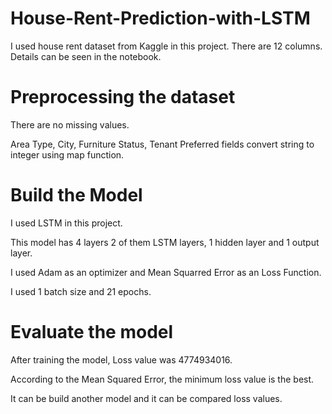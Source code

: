 # House-Rent-Prediction-with-LSTM

I used house rent dataset from Kaggle in this project. There are 12 columns. Details can be seen in the notebook.

# Preprocessing the dataset 
There are no missing values. 

Area Type, City, Furniture Status, Tenant Preferred fields convert string to integer using map function. 

# Build the Model 

I used LSTM in this project. 

This model has 4 layers 2 of them LSTM layers, 1 hidden layer and 1 output layer. 

I used Adam as an optimizer and Mean Squarred Error as an Loss Function. 

I used 1 batch size and 21 epochs. 

# Evaluate the model 

After training the model, Loss value was 4774934016. 

According to the Mean Squared Error, the minimum loss value is the best. 

It can be build another model and it can be compared loss values.
